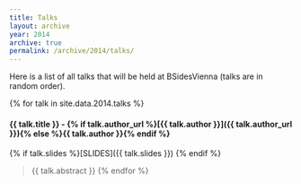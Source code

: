 ```yaml
---
title: Talks
layout: archive
year: 2014
archive: true
permalink: /archive/2014/talks/
---
```


Here is a list of all talks that will be held at BSidesVienna (talks are in random order).

{% for talk in site.data.2014.talks %}
#### <a name="{{ talk.id }}"></a>{{ talk.title }} - {% if talk.author_url %}[{{ talk.author }}]({{ talk.author_url }}){% else %}{{ talk.author }}{% endif %}
{% if talk.slides %}[SLIDES]({{ talk.slides }}) {% endif %}
> {{ talk.abstract }}
{% endfor %}
